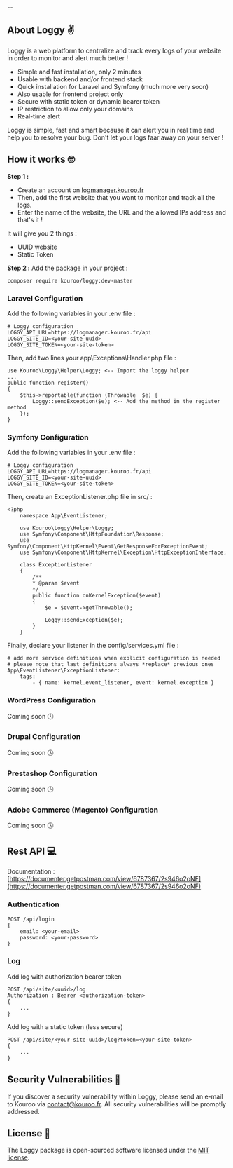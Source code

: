 -- 

## About Loggy ✌️

Loggy is a web platform to centralize and track every logs of your website in order to monitor and alert much better !

- Simple and fast installation, only 2 minutes
- Usable with backend and/or frontend stack
- Quick installation for Laravel and Symfony (much more very soon)
- Also usable for frontend project only
- Secure with static token or dynamic bearer token
- IP restriction to allow only your domains
- Real-time alert

Loggy is simple, fast and smart because it can alert you in real time and help you to resolve your bug. Don't let your logs faar away on your server !

## How it works 🤓

**Step 1 :**
- Create an account on [logmanager.kouroo.fr](https://logmanager.kouroo.fr)
- Then, add the first website that you want to monitor and track all the logs.
- Enter the name of the website, the URL and the allowed IPs address and that's it !

It will give you 2 things :
- UUID website
- Static Token
 
**Step 2 :**
Add the package in your project :

    composer require kouroo/loggy:dev-master

### Laravel Configuration
Add the following variables in your .env file :

    # Loggy configuration
    LOGGY_API_URL=https://logmanager.kouroo.fr/api
    LOGGY_SITE_ID=<your-site-uuid>
    LOGGY_SITE_TOKEN=<your-site-token>

Then, add two lines your app\Exceptions\Handler.php file :

    use Kouroo\Loggy\Helper\Loggy; <-- Import the loggy helper
    ...
    public function register()
    {
	    $this->reportable(function (Throwable  $e) {
		    Loggy::sendException($e); <-- Add the method in the register method
		});
	}

### Symfony Configuration
Add the following variables in your .env file :

    # Loggy configuration
    LOGGY_API_URL=https://logmanager.kouroo.fr/api
    LOGGY_SITE_ID=<your-site-uuid>
    LOGGY_SITE_TOKEN=<your-site-token>

Then, create an ExceptionListener.php file in src/ :

    <?php
        namespace App\EventListener;

        use Kouroo\Loggy\Helper\Loggy;
        use Symfony\Component\HttpFoundation\Response;
        use Symfony\Component\HttpKernel\Event\GetResponseForExceptionEvent;
        use Symfony\Component\HttpKernel\Exception\HttpExceptionInterface;

        class ExceptionListener
        {
            /**
            * @param $event
            */
            public function onKernelException($event)
            {
                $e = $event->getThrowable();

                Loggy::sendException($e);
            }
        }

Finally, declare your listener in the config/services.yml file : 

    # add more service definitions when explicit configuration is needed
    # please note that last definitions always *replace* previous ones
    App\EventListener\ExceptionListener:
        tags:
            - { name: kernel.event_listener, event: kernel.exception }

### WordPress Configuration
Coming soon 🕓

### Drupal Configuration
Coming soon 🕓

### Prestashop Configuration
Coming soon 🕓

### Adobe Commerce (Magento) Configuration
Coming soon 🕓

## Rest API 💻

Documentation : [https://documenter.getpostman.com/view/6787367/2s946o2oNF](https://documenter.getpostman.com/view/6787367/2s946o2oNF)

### Authentication
    POST /api/login
    {
        email: <your-email>
        password: <your-password>
    }

### Log

Add log with authorization bearer token

    POST /api/site/<uuid>/log
    Authorization : Bearer <authorization-token>
    {
        ...
    }

Add log with a static token (less secure)

    POST /api/site/<your-site-uuid>/log?token=<your-site-token>
    {
        ...
    }

## Security Vulnerabilities 🚨

If you discover a security vulnerability within Loggy, please send an e-mail to Kouroo via [contact@kouroo.fr](mailto:contact@kouroo.fr). All security vulnerabilities will be promptly addressed.

## License 📑

The Loggy package is open-sourced software licensed under the [MIT license](https://opensource.org/licenses/MIT).